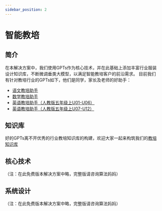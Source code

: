 ```yaml
---
sidebar_position: 2
---
```


# 智能教培
## 简介

在本解决方案中，我们使用GPTs作为核心技术，并在此基础上添加丰富行业服装设计知识库，不断微调垂类大模型，以满足智能教培客户的前沿需求。
目前我们有针对教培行业的GPTs如下，他们是同学，家长及老师的好助手：

* [语文教培助手](https://chat.openai.com/g/g-JCIAKvpfF-yu-wen-jiao-pei-zhu-shou)
* [数学教培助手](https://chat.openai.com/g/g-ZwpvqePUN-shu-xue-jiao-pei-zhu-shou)
* [英语教培助手（人教版五年级上U01-U06）](https://chat.openai.com/g/g-6hiuh8xlq-ying-yu-jiao-pei-zhu-shou-ren-jiao-ban-wu-nian-ji-shang-u01-u06)
* [英语教培助手（人教版五年级上U07-U12）](https://chat.openai.com/g/g-A4VNlU2St-ying-yu-jiao-pei-zhu-shou-ren-jiao-ban-wu-nian-ji-shang-u07-u12)

## 知识库

好的GPTs离不开优秀的行业教培知识库的构建，欢迎大家一起来构筑我们的[教培知识库](https://github.com/weijiang2023/algmon-kb/tree/main/kb/)

## 核心技术
（注：在此免费版本解决方案中略，完整版请咨询算法妈妈）

## 系统设计
（注：在此免费版本解决方案中略，完整版请咨询算法妈妈）